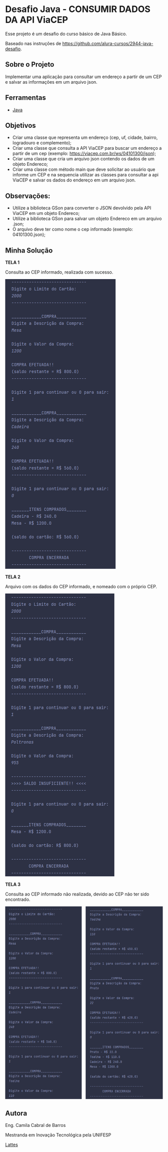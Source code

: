   # Desafio Java - CONSUMIR DADOS DA API ViaCEP

Esse projeto é um desafio do curso básico de Java Básico.

Baseado nas instruções de https://github.com/alura-cursos/2944-java-desafio.


## Sobre o Projeto

Implementar uma aplicação para consultar um endereço a partir de um CEP e salvar as informações em um arquivo json.


## Ferramentas

- [Java](https://www.java.com/)

 
## Objetivos

- Criar uma classe que representa um endereço (cep, uf, cidade, bairro, logradouro e complemento);
- Criar uma classe que consulta a API ViaCEP para buscar um endereço a partir de um cep (exemplo: https://viacep.com.br/ws/04101300/json);
- Criar uma classe que cria um arquivo json contendo os dados de um objeto Endereco;
- Criar uma classe com método main que deve solicitar ao usuário que informe um CEP e na sequencia utilizar as classes para consultar a api ViaCEP e salvar os dados do endereço em um arquivo json.

## Observações:
- Utilize a biblioteca GSon para converter o JSON devolvido pela API ViaCEP em um objeto Endereco;
- Utilize a biblioteca GSon para salvar um objeto Endereco em um arquivo .json;
- O arquivo deve ter como nome o cep informado (exemplo: 04101300.json);


## Minha Solução

<b>TELA 1</b>

Consulta ao CEP informado, realizada com sucesso.

![image](https://github.com/Camila-Barros/DesafioJavaBasico3/blob/master/Image1.png)


<b>TELA 2</b>

Arquivo com os dados do CEP informado, e nomeado com o próprio CEP.

![image](https://github.com/Camila-Barros/DesafioJavaBasico3/blob/master/Image2.png)

<b>TELA 3</b>

Consulta ao CEP informado não realizada, devido ao CEP não ter sido encontrado.

![image](https://github.com/Camila-Barros/DesafioJavaBasico3/blob/master/Image3.png)





## Autora

Eng. Camila Cabral de Barros

Mestranda em Inovação Tecnológica pela UNIFESP

[Lattes](http://lattes.cnpq.br/2066462797590469)

